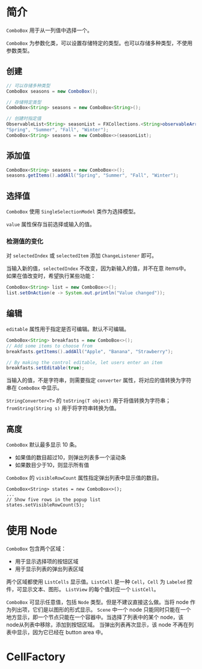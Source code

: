 
# 简介
`ComboBox` 用于从一列值中选择一个。

`ComboBox` 为参数化类，可以设置存储特定的类型。也可以存储多种类型，不使用参数类型。

## 创建

```java
// 可以存储多种类型
ComboBox seasons = new ComboBox();

// 存储特定类型
ComboBox<String> seasons = new ComboBox<String>();

// 创建时指定值
ObservableList<String> seasonList = FXCollections.<String>observableArrayList(
"Spring", "Summer", "Fall", "Winter");
ComboBox<String> seasons = new ComboBox<>(seasonList);
```

## 添加值

```java
ComboBox<String> seasons = new ComboBox<>();
seasons.getItems().addAll("Spring", "Summer", "Fall", "Winter");
```

## 选择值
`ComboBox` 使用 `SingleSelectionModel` 类作为选择模型。

`value` 属性保存当前选择或输入的值。

### 检测值的变化
对 `selectedIndex` 或 `selectedItem` 添加 `ChangeListener` 即可。

当输入新的值，`selectedIndex` 不改变，因为新输入的值，并不在意 items中。
如果在值改变时，希望执行某些功能：

```java
ComboBox<String> list = new ComboBox<>();
list.setOnAction(e -> System.out.println("Value changed"));
```


## 编辑
`editable` 属性用于指定是否可编辑。默认不可编辑。

```java
ComboBox<String> breakfasts = new ComboBox<>();
// Add some items to choose from
breakfasts.getItems().addAll("Apple", "Banana", "Strawberry");

// By making the control editable, let users enter an item
breakfasts.setEditable(true);
```

当输入的值，不是字符串，则需要指定 `converter` 属性，将对应的值转换为字符串在 `ComboBox` 中显示。

`StringConverter<T>` 的 `toString(T object)` 用于将值转换为字符串；`fromString(String s)` 用于将字符串转换为值。


## 高度
`ComboBox` 默认最多显示 10 条。
- 如果值的数目超过10，则弹出列表多一个滚动条
- 如果数目少于10，则显示所有值

`ComboBox` 的 `visibleRowCount` 属性指定弹出列表中显示值的数目。

```
ComboBox<String> states = new ComboBox<>();
...
// Show five rows in the popup list
states.setVisibleRowCount(5);
```


# 使用 Node
`ComboBox` 包含两个区域：
- 用于显示选择项的按钮区域
- 用于显示列表的弹出列表区域

两个区域都使用 `ListCells` 显示值。`ListCell` 是一种 `Cell`，`Cell` 为 `Labeled` 控件，可显示文本、图形。
`ListView` 的每个值对应一个 `ListCell`。

`ComboBox` 可显示任意值，包括 `Node` 类型。但是不建议直接这么做。当将 node 作为列出项，它们是以图形的形式显示。
`Scene` 中一个 node 只能同时只能在一个地方显示，即一个节点只能在一个容器中。当选择了列表中的某个 node，该node从列表中移除，添加到按钮区域。
当弹出列表再次显示，该 node 不再在列表中显示，因为它已经在 button area 中。

# CellFactory



